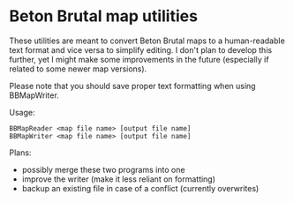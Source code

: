 # Beton Brutal map utilities

These utilities are meant to convert Beton Brutal maps to a human-readable text format and vice versa to simplify editing. I don't plan to develop this further, yet I might make some improvements in the future (especially if related to some newer map versions).

Please note that you should save proper text formatting when using BBMapWriter.

Usage:
```
BBMapReader <map file name> [output file name]
BBMapWriter <map file name> [output file name]
```

Plans:
- possibly merge these two programs into one
- improve the writer (make it less reliant on formatting)
- backup an existing file in case of a conflict (currently overwrites)